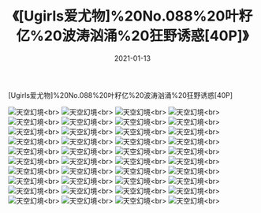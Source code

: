 ﻿---
layout: post
title: 《[Ugirls爱尤物]%20No.088%20叶籽亿%20波涛汹涌%20狂野诱惑[40P]》
date: 2021-01-13
img: http://photo.orgx.cf/性感/2021/[Ugirls爱尤物]%20No.088%20叶籽亿%20波涛汹涌%20狂野诱惑[40P]/000.jpg
tags: [美女,性感,泳衣]
---

[Ugirls爱尤物]%20No.088%20叶籽亿%20波涛汹涌%20狂野诱惑[40P]



![天空幻境](http://photo.orgx.cf/性感/2021/[Ugirls爱尤物]%20No.088%20叶籽亿%20波涛汹涌%20狂野诱惑[40P]/001.jpg''天空幻境'')<br>
![天空幻境](http://photo.orgx.cf/性感/2021/[Ugirls爱尤物]%20No.088%20叶籽亿%20波涛汹涌%20狂野诱惑[40P]/002.jpg''天空幻境'')<br>
![天空幻境](http://photo.orgx.cf/性感/2021/[Ugirls爱尤物]%20No.088%20叶籽亿%20波涛汹涌%20狂野诱惑[40P]/003.jpg''天空幻境'')<br>
![天空幻境](http://photo.orgx.cf/性感/2021/[Ugirls爱尤物]%20No.088%20叶籽亿%20波涛汹涌%20狂野诱惑[40P]/004.jpg''天空幻境'')<br>
![天空幻境](http://photo.orgx.cf/性感/2021/[Ugirls爱尤物]%20No.088%20叶籽亿%20波涛汹涌%20狂野诱惑[40P]/005.jpg''天空幻境'')<br>
![天空幻境](http://photo.orgx.cf/性感/2021/[Ugirls爱尤物]%20No.088%20叶籽亿%20波涛汹涌%20狂野诱惑[40P]/006.jpg''天空幻境'')<br>
![天空幻境](http://photo.orgx.cf/性感/2021/[Ugirls爱尤物]%20No.088%20叶籽亿%20波涛汹涌%20狂野诱惑[40P]/007.jpg''天空幻境'')<br>
![天空幻境](http://photo.orgx.cf/性感/2021/[Ugirls爱尤物]%20No.088%20叶籽亿%20波涛汹涌%20狂野诱惑[40P]/008.jpg''天空幻境'')<br>
![天空幻境](http://photo.orgx.cf/性感/2021/[Ugirls爱尤物]%20No.088%20叶籽亿%20波涛汹涌%20狂野诱惑[40P]/009.jpg''天空幻境'')<br>
![天空幻境](http://photo.orgx.cf/性感/2021/[Ugirls爱尤物]%20No.088%20叶籽亿%20波涛汹涌%20狂野诱惑[40P]/010.jpg''天空幻境'')<br>
![天空幻境](http://photo.orgx.cf/性感/2021/[Ugirls爱尤物]%20No.088%20叶籽亿%20波涛汹涌%20狂野诱惑[40P]/011.jpg''天空幻境'')<br>
![天空幻境](http://photo.orgx.cf/性感/2021/[Ugirls爱尤物]%20No.088%20叶籽亿%20波涛汹涌%20狂野诱惑[40P]/012.jpg''天空幻境'')<br>
![天空幻境](http://photo.orgx.cf/性感/2021/[Ugirls爱尤物]%20No.088%20叶籽亿%20波涛汹涌%20狂野诱惑[40P]/013.jpg''天空幻境'')<br>
![天空幻境](http://photo.orgx.cf/性感/2021/[Ugirls爱尤物]%20No.088%20叶籽亿%20波涛汹涌%20狂野诱惑[40P]/014.jpg''天空幻境'')<br>
![天空幻境](http://photo.orgx.cf/性感/2021/[Ugirls爱尤物]%20No.088%20叶籽亿%20波涛汹涌%20狂野诱惑[40P]/015.jpg''天空幻境'')<br>
![天空幻境](http://photo.orgx.cf/性感/2021/[Ugirls爱尤物]%20No.088%20叶籽亿%20波涛汹涌%20狂野诱惑[40P]/016.jpg''天空幻境'')<br>
![天空幻境](http://photo.orgx.cf/性感/2021/[Ugirls爱尤物]%20No.088%20叶籽亿%20波涛汹涌%20狂野诱惑[40P]/017.jpg''天空幻境'')<br>
![天空幻境](http://photo.orgx.cf/性感/2021/[Ugirls爱尤物]%20No.088%20叶籽亿%20波涛汹涌%20狂野诱惑[40P]/018.jpg''天空幻境'')<br>
![天空幻境](http://photo.orgx.cf/性感/2021/[Ugirls爱尤物]%20No.088%20叶籽亿%20波涛汹涌%20狂野诱惑[40P]/019.jpg''天空幻境'')<br>
![天空幻境](http://photo.orgx.cf/性感/2021/[Ugirls爱尤物]%20No.088%20叶籽亿%20波涛汹涌%20狂野诱惑[40P]/020.jpg''天空幻境'')<br>
![天空幻境](http://photo.orgx.cf/性感/2021/[Ugirls爱尤物]%20No.088%20叶籽亿%20波涛汹涌%20狂野诱惑[40P]/021.jpg''天空幻境'')<br>
![天空幻境](http://photo.orgx.cf/性感/2021/[Ugirls爱尤物]%20No.088%20叶籽亿%20波涛汹涌%20狂野诱惑[40P]/022.jpg''天空幻境'')<br>
![天空幻境](http://photo.orgx.cf/性感/2021/[Ugirls爱尤物]%20No.088%20叶籽亿%20波涛汹涌%20狂野诱惑[40P]/023.jpg''天空幻境'')<br>
![天空幻境](http://photo.orgx.cf/性感/2021/[Ugirls爱尤物]%20No.088%20叶籽亿%20波涛汹涌%20狂野诱惑[40P]/024.jpg''天空幻境'')<br>
![天空幻境](http://photo.orgx.cf/性感/2021/[Ugirls爱尤物]%20No.088%20叶籽亿%20波涛汹涌%20狂野诱惑[40P]/025.jpg''天空幻境'')<br>
![天空幻境](http://photo.orgx.cf/性感/2021/[Ugirls爱尤物]%20No.088%20叶籽亿%20波涛汹涌%20狂野诱惑[40P]/026.jpg''天空幻境'')<br>
![天空幻境](http://photo.orgx.cf/性感/2021/[Ugirls爱尤物]%20No.088%20叶籽亿%20波涛汹涌%20狂野诱惑[40P]/027.jpg''天空幻境'')<br>
![天空幻境](http://photo.orgx.cf/性感/2021/[Ugirls爱尤物]%20No.088%20叶籽亿%20波涛汹涌%20狂野诱惑[40P]/028.jpg''天空幻境'')<br>
![天空幻境](http://photo.orgx.cf/性感/2021/[Ugirls爱尤物]%20No.088%20叶籽亿%20波涛汹涌%20狂野诱惑[40P]/029.jpg''天空幻境'')<br>
![天空幻境](http://photo.orgx.cf/性感/2021/[Ugirls爱尤物]%20No.088%20叶籽亿%20波涛汹涌%20狂野诱惑[40P]/030.jpg''天空幻境'')<br>
![天空幻境](http://photo.orgx.cf/性感/2021/[Ugirls爱尤物]%20No.088%20叶籽亿%20波涛汹涌%20狂野诱惑[40P]/031.jpg''天空幻境'')<br>
![天空幻境](http://photo.orgx.cf/性感/2021/[Ugirls爱尤物]%20No.088%20叶籽亿%20波涛汹涌%20狂野诱惑[40P]/032.jpg''天空幻境'')<br>
![天空幻境](http://photo.orgx.cf/性感/2021/[Ugirls爱尤物]%20No.088%20叶籽亿%20波涛汹涌%20狂野诱惑[40P]/033.jpg''天空幻境'')<br>
![天空幻境](http://photo.orgx.cf/性感/2021/[Ugirls爱尤物]%20No.088%20叶籽亿%20波涛汹涌%20狂野诱惑[40P]/034.jpg''天空幻境'')<br>
![天空幻境](http://photo.orgx.cf/性感/2021/[Ugirls爱尤物]%20No.088%20叶籽亿%20波涛汹涌%20狂野诱惑[40P]/035.jpg''天空幻境'')<br>
![天空幻境](http://photo.orgx.cf/性感/2021/[Ugirls爱尤物]%20No.088%20叶籽亿%20波涛汹涌%20狂野诱惑[40P]/036.jpg''天空幻境'')<br>
![天空幻境](http://photo.orgx.cf/性感/2021/[Ugirls爱尤物]%20No.088%20叶籽亿%20波涛汹涌%20狂野诱惑[40P]/037.jpg''天空幻境'')<br>
![天空幻境](http://photo.orgx.cf/性感/2021/[Ugirls爱尤物]%20No.088%20叶籽亿%20波涛汹涌%20狂野诱惑[40P]/038.jpg''天空幻境'')<br>
![天空幻境](http://photo.orgx.cf/性感/2021/[Ugirls爱尤物]%20No.088%20叶籽亿%20波涛汹涌%20狂野诱惑[40P]/039.jpg''天空幻境'')<br>
![天空幻境](http://photo.orgx.cf/性感/2021/[Ugirls爱尤物]%20No.088%20叶籽亿%20波涛汹涌%20狂野诱惑[40P]/040.jpg''天空幻境'')<br>